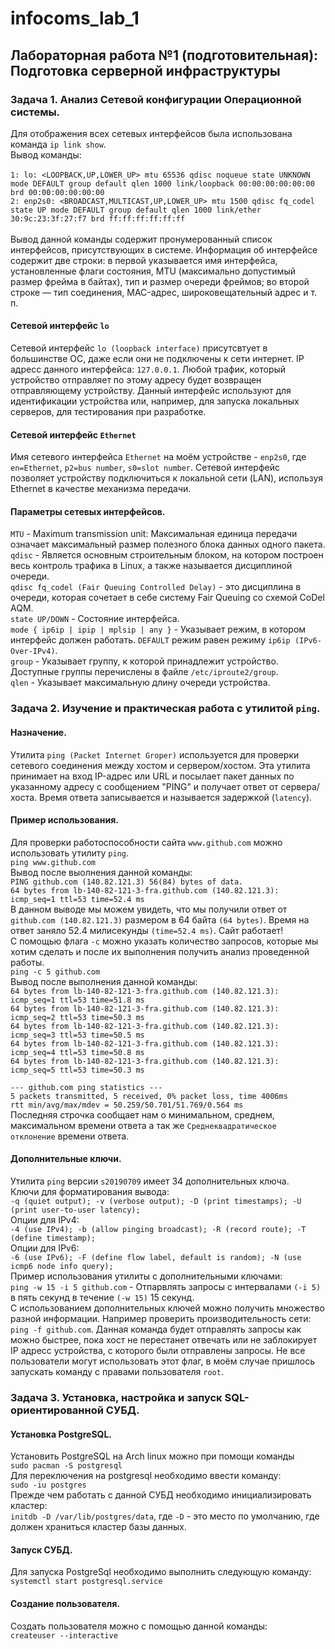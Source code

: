 # infocoms_lab_1
## Лабораторная работа №1 (подготовительная): Подготовка серверной инфраструктуры 
### Задача 1. Анализ Сетевой конфигурации Операционной системы.
Для отображения всех сетевых интерфейсов была использована команда `ip link show`. <br />
Вывод команды:<br /><br />
`1: lo: <LOOPBACK,UP,LOWER_UP> mtu 65536 qdisc noqueue state UNKNOWN mode DEFAULT group default qlen 1000
    link/loopback 00:00:00:00:00:00 brd 00:00:00:00:00:00`<br />
`2: enp2s0: <BROADCAST,MULTICAST,UP,LOWER_UP> mtu 1500 qdisc fq_codel state UP mode DEFAULT group default qlen 1000
    link/ether 30:9c:23:3f:27:f7 brd ff:ff:ff:ff:ff:ff`<br /><br />
Вывод данной команды содержит пронумерованный список интерфейсов, присутствующих в системе. Информация об интерфейсе содержит две строки: в первой указывается имя интерфейса, установленные флаги состояния, MTU (максимально допустимый размер фрейма в байтах), тип и размер очереди фреймов; во второй строке — тип соединения, MAC-адрес, широковещательный адрес и т. п. 

#### Сетевой интерфейс `lo`
Сетевой интерфейс `lo (loopback interface)` присутсвтует в большинстве ОС, даже если они не подключены к сети интернет. IP адресс данного интерфейса: `127.0.0.1`. 
Любой трафик, который устройство отправляет по этому адресу будет возвращен отправляющему устройству. Данный интерфейс используют для идентификации устройства или, например, для запуска локальных серверов, для тестирования при разработке. <br />
#### Сетевой интерфейс `Ethernet`
Имя сетевого интерфейса `Ethernet` на моём устройстве - `enp2s0`, где `en=Ethernet`, `p2=bus number`, `s0=slot number`. Сетевой интерфейс позволяет устройству подключиться к локальной сети (LAN), используя Ethernet в качестве механизма передачи. 
#### Параметры сетевых интерфейсов.
`MTU` - Maximum transmission unit: Максимальная единица передачи означает максимальный размер полезного блока данных одного пакета.<br />
`qdisc` - Является основным строительным блоком, на котором построен весь контроль трафика в Linux, а также называется дисциплиной очереди.<br />
`qdisc fq_codel (Fair Queuing Controlled Delay)` - это дисциплина в очереди, которая сочетает в себе систему Fair Queuing со схемой CoDel AQM. <br />
`state UP/DOWN` - Состояние интерфейса. <br />
`mode { ip6ip | ipip | mplsip | any }` - Указывает режим, в котором интерфейс должен работать. `DEFAULT` режим равен режиму `ip6ip (IPv6-Over-IPv4)`. <br />
`group` - Указывает группу, к которой принадлежит устройство. Доступные группы перечислены в файле `/etc/iproute2/group`. <br />
`qlen` - Указывает максимальную длину очереди устройства. <br />
### Задача 2. Изучение и практическая работа с утилитой `ping`.
#### Назначение.
Утилита `ping (Packet Internet Groper)` используется для проверки сетевого соединения между хостом и сервером/хостом. Эта утилита принимает на  вход IP-адрес или URL и посылает пакет данных по указанному адресу с сообщением "PING" и получает ответ от сервера/хоста. Время ответа записывается и называется задержкой (`latency`). <br />
#### Пример использования.
Для проверки работоспособности сайта `www.github.com` можно использовать утилиту `ping`. <br />
`ping www.github.com` <br />
Вывод после выолнения данной команды: <br />
`PING github.com (140.82.121.3) 56(84) bytes of data.` <br />
`64 bytes from lb-140-82-121-3-fra.github.com (140.82.121.3): icmp_seq=1 ttl=53 time=52.4 ms` <br />
В данном выводе мы можем увидеть, что мы получили ответ от `github.com (140.82.121.3)` размером в 64 байта `(64 bytes)`. Время на ответ заняло 52.4 милисекунды `(time=52.4 ms)`. Сайт работает! <br />
С помощью флага `-c` можно указать количество запросов, которые мы хотим сделать и после их выполнения получить анализ проведенной работы. <br />
`ping -c 5 github.com` <br />
Вывод после выполнения данной команды: <br />
`64 bytes from lb-140-82-121-3-fra.github.com (140.82.121.3): icmp_seq=1 ttl=53 time=51.8 ms` <br />
`64 bytes from lb-140-82-121-3-fra.github.com (140.82.121.3): icmp_seq=2 ttl=53 time=50.3 ms` <br />
`64 bytes from lb-140-82-121-3-fra.github.com (140.82.121.3): icmp_seq=3 ttl=53 time=50.5 ms` <br />
`64 bytes from lb-140-82-121-3-fra.github.com (140.82.121.3): icmp_seq=4 ttl=53 time=50.8 ms` <br />
`64 bytes from lb-140-82-121-3-fra.github.com (140.82.121.3): icmp_seq=5 ttl=53 time=50.3 ms` <br />

`--- github.com ping statistics ---` <br />
`5 packets transmitted, 5 received, 0% packet loss, time 4006ms` <br />
`rtt min/avg/max/mdev = 50.259/50.701/51.769/0.564 ms` <br />
Последняя строчка сообщает нам о минимальном, среднем, максимальном времени ответа а так же `Среднеквадратическое отклонение` времени ответа. <br />
#### Дополнительные ключи.
Утилита `ping` версии `s20190709` имеет 34 дополнительных ключа. <br />
Ключи для форматирования вывода: <br />
`-q (quiet output); -v (verbose output); -D (print timestamps); -U (print user-to-user latency);` <br />
Опции для IPv4: <br />
`-4 (use IPv4); -b (allow pinging broadcast); -R (record route); -T (define timestamp);`<br />
Опции для IPv6: <br />
`-6 (use IPv6); -F (define flow label, default is random); -N (use icmp6 node info query);` <br />
Пример использования утилиты с дополнительными ключами: <br />
`ping -w 15 -i 5 github.com` - Отпарвлять запросы с интервалами `(-i 5)` в пять секунд в течение `(-w 15)` 15 секунд. <br />
С использованием дополнительных ключей можно получить множество разной информации. Например проверить производительность сети: <br />
`ping -f github.com`. Данная команда будет отправлять запросы как можно быстрее, пока хост не перестанет отвечать или не заблокирует IP адресс устройства, с которого были отправлены запросы. Не все пользователи могут использовать этот флаг, в моём случае пришлось запускать команду с правами пользователя `root`.

### Задача 3. Установка, настройка и запуск SQL-ориентированной СУБД.
#### Установка PostgreSQL. 
Установить PostgreSQL на Arch linux можно при помощи команды <br />
`sudo pacman -S postgresql` <br />
Для переключения на postgresql необходимо ввести команду: <br />
`sudo -iu postgres` <br />
Прежде чем работать с данной СУБД необходимо инициализировать кластер: <br />
`initdb -D /var/lib/postgres/data`, где `-D` - это место по умолчанию, где должен храниться кластер базы данных.
#### Запуск СУБД.
Для запуска PostgreSql необходимо выполнить следующую команду: <br />
`systemctl start postgresql.service`
#### Создание пользователя.
Создать пользователя можно с помощью данной команды: <br />
`createuser --interactive`



